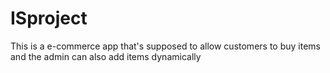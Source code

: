 # ISproject
This is a e-commerce app that's supposed to allow customers to buy items and the admin can also add items dynamically
